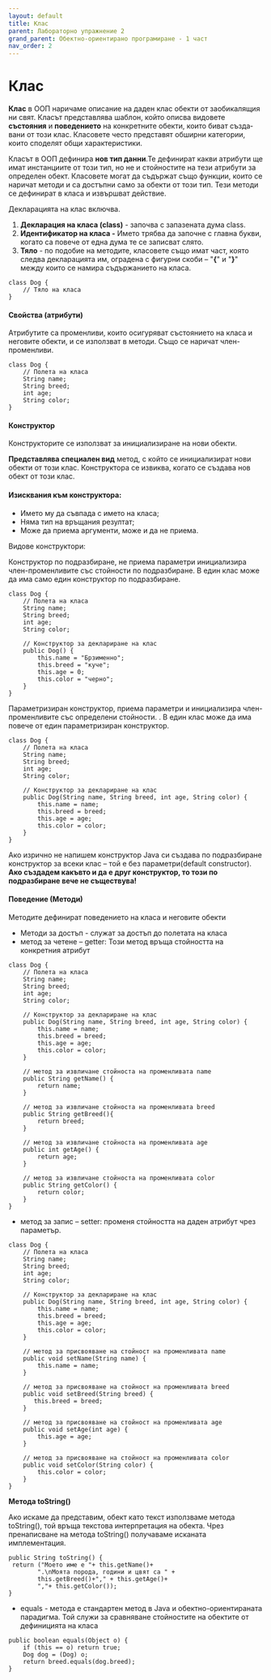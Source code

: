 ```yaml
---
layout: default
title: Клас
parent: Лабораторно упражнение 2
grand_parent: Обектно-ориентирано програмиране - 1 част
nav_order: 2
---
```


# Клас

**Клас** в ООП наричаме описание на даден клас обекти от заобикалящия ни свят. Класът представлява шаблон, който описва видо­вете **състояния** и **поведението** на конкретните обекти, които биват създа­вани от този клас. Класовете често представят обширни категории, които споделят общи характеристики.

Класът в ООП дефинира **нов тип данни**.Те дефинират какви атрибути ще имат инстанциите от този тип, но не и стойностите на тези атрибути за определен обект. Класовете могат да съдържат също функции, които се наричат методи и са достъпни само за обекти от този тип. Тези методи се дефинират в класа и извършват действие.

Декларацията на клас включва.

1. **Декларация на класа (class)** - започва с запазената дума class.
2. **Идентификатор на класа -** Името трябва да започне с главнa букви, когато са повече от една дума те се записват слято.
3. **Тяло** - по подобие на методите, класовете също имат част, която следва декларацията им, оградена с фигурни скоби – "**{**" и "**}**" между които се намира съдържанието на класа.

```
class Dog {
    // Тяло на класа
}
```

#### Свойства (атрибути)

Атрибутитe са променливи, които осигуряват състоянието на класа и неговите обекти, и се използват в методи. Също се наричат член-променливи.

```
class Dog {
    // Полета на класа
    String name;
    String breed;
    int age;
    String color;
}
```

#### Конструктор

Конструкторите се използват за инициализиране на нови обекти.&#x20;

**Представлява специален вид** метод, с който се инициализират нови обекти от този клас. Конструктора се извиква, когато се създава нов обект от този клас.

#### Изисквания към конструктора:

* Името му  да съвпада с името на класа;
* Няма тип на връщания резултат;
* Може да приема аргументи, може и да не приема.

Видове конструктори:

Конструктор по подразбиране, не приема параметри инициализира член-променливите със стойности по подразбиране. В един клас може да има само един конструктор по подразбиране.

```
class Dog {
    // Полета на класа
    String name;
    String breed;
    int age;
    String color;
 
    // Конструктор за деклариране на клас
    public Dog() {
        this.name = "Брзименно";
        this.breed = "куче";
        this.age = 0;
        this.color = "черно";
    }
}
```

Параметризиран конструктор, приема параметри и инициализира член-променливите със определени стойности. . В един клас може да има повече от един параметризиран конструктор.

```
class Dog {
    // Полета на класа
    String name;
    String breed;
    int age;
    String color;
 
    // Конструктор за деклариране на клас
    public Dog(String name, String breed, int age, String color) {
        this.name = name;
        this.breed = breed;
        this.age = age;
        this.color = color;
    }
}
```

Ако изрично не напишем конструктор Java си създава по подразбиране конструктор за всеки клас – той е без параметри(default constructor). **Ако създадем какъвто и да е друг конструктор, то този по подразбиране вече не съществува!**

#### Поведение (Методи)

Методите дефинират поведението на класа и неговите обекти

* Методи за достъп - служат за достъп до полетата на класа
* метод за четене – getter:  Този метод връща стойността на конкретния атрибут

```
class Dog {
    // Полета на класа
    String name;
    String breed;
    int age;
    String color;
 
    // Конструктор за деклариране на клас
    public Dog(String name, String breed, int age, String color) {
        this.name = name;
        this.breed = breed;
        this.age = age;
        this.color = color;
    }
 
    // метод за извличане стойноста на променливата name
    public String getName() {
        return name;
    }
 
    // метод за извличане стойноста на променливата breed
    public String getBreed(){
        return breed;
    }
 
    // метод за извличане стойноста на променливата age
    public int getAge() {
        return age;
    }
 
    // метод за извличане стойноста на променливата color
    public String getColor() {
        return color;
    }
}
```

* метод за запис – setter: променя стойността на даден атрибут чрез параметър.

```
class Dog {
    // Полета на класа
    String name;
    String breed;
    int age;
    String color;
 
    // Конструктор за деклариране на клас
    public Dog(String name, String breed, int age, String color) {
        this.name = name;
        this.breed = breed;
        this.age = age;
        this.color = color;
    }
 
    // метод за присвояване на стойност на променливата name
    public void setName(String name) {
        this.name = name;
    }
 
    // метод за присвояване на стойност на променливата breed
    public void setBreed(String breed) {
       this.breed = breed;
    }
 
    // метод за присвояване на стойност на променливата age
    public void setAge(int age) {
        this.age = age;
    }
 
    // метод за присвояване на стойност на променливата color
    public void setColor(String color) {
        this.color = color;
    }
}
```

**Метода toString()**

Ако искаме да представим, обект като текст използваме метода toString(), той връща текстова интерпретация на обекта. Чрез пренаписване на метода toString() получаваме исканата имплементация.

```
public String toString() {
 return ("Моето име е "+ this.getName()+
        ".\nМоята порода, години и цвят са " +
        this.getBreed()+"," + this.getAge()+
        ","+ this.getColor());
}
```

* equals - метода е стандартен метод в Java и обектно-ориентираната парадигма. Той служи за сравняване стойностите на обектите от дефиницията на класа

```
public boolean equals(Object o) {
    if (this == o) return true;
    Dog dog = (Dog) o;
    return breed.equals(dog.breed);
}
```



#### &#x20;
